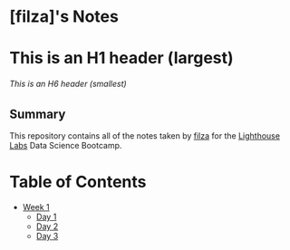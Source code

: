 # [filza]'s Notes
# This is an H1 header (largest)
###### This is an H6 header (smallest)
## Summary 

This repository contains all of the notes taken by [filza](https://github.com/filxy) for the [Lighthouse Labs](https://www.lighthouselabs.ca/) Data Science Bootcamp.
# Table of Contents
* [Week 1](/week_1)
  * [Day 1](/week_1/day_1)
  * [Day 2](/week_1/day_2)
  * [Day 3](/week_1/day_3)
